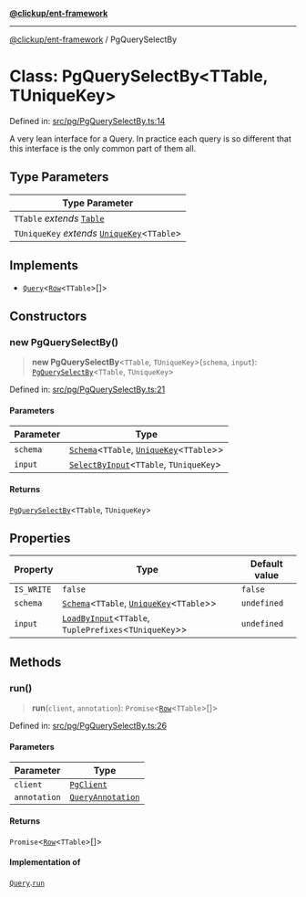 [**@clickup/ent-framework**](../README.md)

***

[@clickup/ent-framework](../globals.md) / PgQuerySelectBy

# Class: PgQuerySelectBy\<TTable, TUniqueKey\>

Defined in: [src/pg/PgQuerySelectBy.ts:14](https://github.com/clickup/ent-framework/blob/master/src/pg/PgQuerySelectBy.ts#L14)

A very lean interface for a Query. In practice each query is so different
that this interface is the only common part of them all.

## Type Parameters

| Type Parameter |
| ------ |
| `TTable` *extends* [`Table`](../type-aliases/Table.md) |
| `TUniqueKey` *extends* [`UniqueKey`](../type-aliases/UniqueKey.md)\<`TTable`\> |

## Implements

- [`Query`](../interfaces/Query.md)\<[`Row`](../type-aliases/Row.md)\<`TTable`\>[]\>

## Constructors

### new PgQuerySelectBy()

> **new PgQuerySelectBy**\<`TTable`, `TUniqueKey`\>(`schema`, `input`): [`PgQuerySelectBy`](PgQuerySelectBy.md)\<`TTable`, `TUniqueKey`\>

Defined in: [src/pg/PgQuerySelectBy.ts:21](https://github.com/clickup/ent-framework/blob/master/src/pg/PgQuerySelectBy.ts#L21)

#### Parameters

| Parameter | Type |
| ------ | ------ |
| `schema` | [`Schema`](Schema.md)\<`TTable`, [`UniqueKey`](../type-aliases/UniqueKey.md)\<`TTable`\>\> |
| `input` | [`SelectByInput`](../type-aliases/SelectByInput.md)\<`TTable`, `TUniqueKey`\> |

#### Returns

[`PgQuerySelectBy`](PgQuerySelectBy.md)\<`TTable`, `TUniqueKey`\>

## Properties

| Property | Type | Default value |
| ------ | ------ | ------ |
| <a id="is_write"></a> `IS_WRITE` | `false` | `false` |
| <a id="schema-1"></a> `schema` | [`Schema`](Schema.md)\<`TTable`, [`UniqueKey`](../type-aliases/UniqueKey.md)\<`TTable`\>\> | `undefined` |
| <a id="input-1"></a> `input` | [`LoadByInput`](../type-aliases/LoadByInput.md)\<`TTable`, `TuplePrefixes`\<`TUniqueKey`\>\> | `undefined` |

## Methods

### run()

> **run**(`client`, `annotation`): `Promise`\<[`Row`](../type-aliases/Row.md)\<`TTable`\>[]\>

Defined in: [src/pg/PgQuerySelectBy.ts:26](https://github.com/clickup/ent-framework/blob/master/src/pg/PgQuerySelectBy.ts#L26)

#### Parameters

| Parameter | Type |
| ------ | ------ |
| `client` | [`PgClient`](PgClient.md) |
| `annotation` | [`QueryAnnotation`](../interfaces/QueryAnnotation.md) |

#### Returns

`Promise`\<[`Row`](../type-aliases/Row.md)\<`TTable`\>[]\>

#### Implementation of

[`Query`](../interfaces/Query.md).[`run`](../interfaces/Query.md#run)
